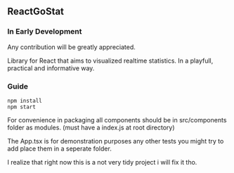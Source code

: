 ## ReactGoStat
### In Early Development

Any contribution will be greatly appreciated.

Library for React that aims to visualized realtime statistics.
In a playfull, practical and informative way.

### Guide
```
npm install 
npm start
```
For convenience in packaging all components should be in src/components folder 
as  modules. (must have a index.js at root directory)

The App.tsx is for demonstration purposes any other tests you
might try to add place them in a seperate folder.

I realize that right now this is a not very tidy project
i will fix it tho.




